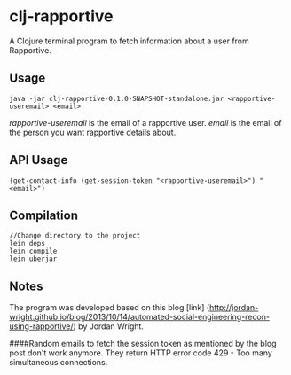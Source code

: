 # clj-rapportive

A Clojure terminal program to fetch information about a user from Rapportive.

## Usage
    java -jar clj-rapportive-0.1.0-SNAPSHOT-standalone.jar <rapportive-useremail> <email>

_rapportive-useremail_ is the email of a rapportive user.
_email_ is the email of the person you want rapportive details about.

## API Usage
    (get-contact-info (get-session-token "<rapportive-useremail>") "<email>")

## Compilation
    //Change directory to the project
    lein deps
    lein compile
    lein uberjar

## Notes

The program was developed based on this blog [link] (http://jordan-wright.github.io/blog/2013/10/14/automated-social-engineering-recon-using-rapportive/) by Jordan Wright.

####Random emails to fetch the session token as mentioned by the blog post don't work anymore. They return HTTP error code 429 - Too many simultaneous connections.

